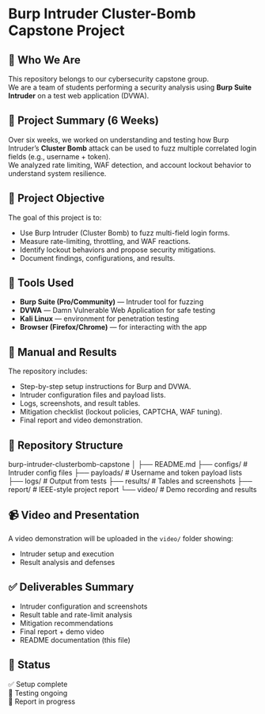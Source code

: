 # Burp Intruder Cluster-Bomb Capstone Project

## 👥 Who We Are
This repository belongs to our cybersecurity capstone group.  
We are a team of students performing a security analysis using **Burp Suite Intruder** on a test web application (DVWA).

## 🧩 Project Summary (6 Weeks)
Over six weeks, we worked on understanding and testing how Burp Intruder’s **Cluster Bomb** attack can be used to fuzz multiple correlated login fields (e.g., username + token).  
We analyzed rate limiting, WAF detection, and account lockout behavior to understand system resilience.

## 🎯 Project Objective
The goal of this project is to:
- Use Burp Intruder (Cluster Bomb) to fuzz multi-field login forms.
- Measure rate-limiting, throttling, and WAF reactions.
- Identify lockout behaviors and propose security mitigations.
- Document findings, configurations, and results.

## 🧰 Tools Used
- **Burp Suite (Pro/Community)** — Intruder tool for fuzzing
- **DVWA** — Damn Vulnerable Web Application for safe testing
- **Kali Linux** — environment for penetration testing
- **Browser (Firefox/Chrome)** — for interacting with the app

## 📖 Manual and Results
The repository includes:
- Step-by-step setup instructions for Burp and DVWA.
- Intruder configuration files and payload lists.
- Logs, screenshots, and result tables.
- Mitigation checklist (lockout policies, CAPTCHA, WAF tuning).
- Final report and video demonstration.

## 📂 Repository Structure
burp-intruder-clusterbomb-capstone
│
├── README.md
├── configs/ # Intruder config files
├── payloads/ # Username and token payload lists
├── logs/ # Output from tests
├── results/ # Tables and screenshots
├── report/ # IEEE-style project report
└── video/ # Demo recording and results


## 📹 Video and Presentation
A video demonstration will be uploaded in the `video/` folder showing:
- Intruder setup and execution
- Result analysis and defenses

## ✅ Deliverables Summary
- Intruder configuration and screenshots  
- Result table and rate-limit analysis  
- Mitigation recommendations  
- Final report + demo video  
- README documentation (this file)

## 🏁 Status
✅ Setup complete  
🔄 Testing ongoing  
📘 Report in progress

 

